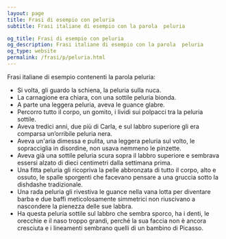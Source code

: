 ```yaml
---
layout: page
title: Frasi di esempio con peluria 
subtitle: Frasi italiane di esempio con la parola  peluria

og_title: Frasi di esempio con peluria 
og_description: Frasi italiane di esempio con la parola  peluria
og_type: website
permalink: /frasi/p/peluria.html
---
```


Frasi italiane di esempio contenenti la parola peluria:


- Si volta, gli guardo la schiena, la peluria sulla nuca.
- La carnagione era chiara, con una sottile peluria bionda.
- A parte una leggera peluria, aveva le guance glabre.
- Percorro tutto il corpo, un gomito, i lividi sui polpacci tra la peluria sottile.
- Aveva tredici anni, due più di Carla, e sul labbro superiore gli era comparsa un’orribile peluria nera.
- Aveva un'aria dimessa e pulita, una leggera peluria sul volto, le sopracciglia in disordine, non usava nemmeno le pinzette.
- Aveva già una sottile peluria scura sopra il labbro superiore e sembrava essersi alzato di dieci centimetri dalla settimana prima.
- Una fitta peluria gli ricopriva la pelle abbronzata di tutto il corpo, alto e ossuto, le spalle sporgenti che facevano pensare a una gruccia sotto la dishdashe tradizionale.
- Una rada peluria gli rivestiva le guance nella vana lotta per diventare barba e due baffi meticolosamente simmetrici non riuscivano a nascondere la pienezza delle sue labbra.
- Ha questa peluria sottile sul labbro che sembra sporco, ha i denti, le orecchie e il naso troppo grandi, perché la sua faccia non è ancora cresciuta e i lineamenti sembrano quelli di un bambino di Picasso.

